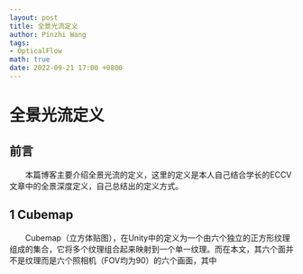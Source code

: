 ```yaml
---
layout: post
title: 全景光流定义
author: Pinzhi Wang
tags:
- OpticalFlow
math: true
date: 2022-09-21 17:00 +0800
---
```


# 全景光流定义
## 前言
&emsp;&emsp;本篇博客主要介绍全景光流的定义，这里的定义是本人自己结合学长的ECCV文章中的全景深度定义，自己总结出的定义方式。
## 1 Cubemap
&emsp;&emsp;Cubemap（立方体贴图），在Unity中的定义为一个由六个独立的正方形纹理组成的集合，它将多个纹理组合起来映射到一个单一纹理。而在本文，其六个面并不是纹理而是六个照相机（FOV均为90）的六个画面，其中
